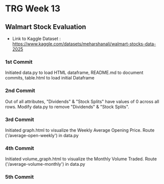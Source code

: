 # TRG Week 13

## Walmart Stock Evaluation

- Link to Kaggle Dataset : https://www.kaggle.com/datasets/meharshanali/walmart-stocks-data-2025

### 1st Commit

Initiated data.py to load HTML dataframe, README.md to document commits, table.html to load initial Dataframe

### 2nd Commit

Out of all attributes, "Dividends" & "Stock Splits" have values of 0 across all rows. Modify data.py to remove "Dividends" & "Stock Splits".

### 3rd Commit

Initiated graph.html to visualize the Weekly Average Opening Price. Route ('/average-open-weekly') in data.py

### 4th Commit

Initiated volume_graph.html to visualize the Monthly Volume Traded. Route ('/average-volume-monthly') in data.py

### 5th Commit
